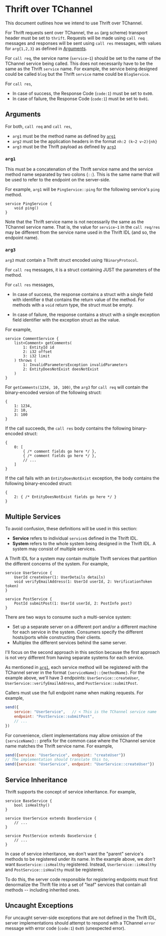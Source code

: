 Thrift over TChannel
====================

This document outlines how we intend to use Thrift over TChannel.

For Thrift requests sent over TChannel, the `as` (arg scheme) transport header
must be set to `thrift`. Requests will be made using `call req` messages and
responses will be sent using `call res` messages, with values for `arg{1,2,3}`
as defined in [Arguments][].

For `call req`, the service name (`service~1`) should be set to the name of the
TChannel service being called. This does not necessarily have to be the same as
the Thrift `service` name. For example, the service being designed could be
called `blog` but the Thrift `service` name could be `BlogService`.

For `call res`,

-   In case of success, the Response Code (`code:1`) must be set to `0x00`.
-   In case of failure, the Response Code (`code:1`) must be set to `0x01`.

Arguments
---------

For both, `call req` and `call res`,

-   `arg1` must be the method name as defined by [`arg1`][]
-   `arg2` must be the application headers in the format `nh:2 (k~2 v~2){nh}`
-   `arg3` must be the Thrift payload as defined by [`arg3`][]

### `arg1`

This must be a concatenation of the Thrift service name and the service method
name separated by two colons (`::`). This is the same name that will be used to
refer to the endpoint on the server-side.

For example, `arg1` will be `PingService::ping` for the following service's
`ping` method.

```thrift
service PingService {
    void ping()
}
```

Note that the Thrift service name is not necessarily the same as the TChannel
service name. That is, the value for `service~1` in the `call req/res` may be
different from the service name used in the Thrift IDL (and so, the endpoint
name).

### `arg3`

`arg3` must contain a Thrift struct encoded using `TBinaryProtocol`.

For `call req` messages, it is a struct containing JUST the parameters of the
method.

For `call res` messages,

-   In case of success, the response contains a struct with a single field with
    identifier `0` that contains the return value of the method. For methods
    with a `void` return type, the struct must be empty.

-   In case of failure, the response contains a struct with a single exception
    field identifier with the exception struct as the value.

For example,

```thrift
service CommentService {
    list<Comment> getComments(
        1: EntityId id
        2: i32 offset
        3: i32 limit
    ) throws (
        1: InvalidParametersException invalidParameters
        2: EntityDoesNotExist doesNotExist
    )
}
```

For `getComments(1234, 10, 100)`, the `arg3` for `call req` will contain the
binary-encoded version of the following struct:

```
{
    1: 1234,
    2: 10,
    3: 100
}
```

If the call succeeds, the `call res` body contains the following binary-encoded
struct:

```
{
    0: [
        { /* comment fields go here */ },
        { /* comment fields go here */ },
        // ...
    ]
}
```

If the call fails with an `EntityDoesNotExist` exception, the body contains the
following binary-encoded struct:

```
{
    2: { /* EntityDoesNotExist fields go here */ }
}
```

Multiple Services
-----------------

To avoid confusion, these definitions will be used in this section:

-   **Service** refers to individual `service`s defined in the Thrift IDL.
-   **System** refers to the whole system being designed in the Thrift IDL. A
    system may consist of multiple services.

A Thrift IDL for a system may contain multiple Thrift services that partition
the different concerns of the system. For example,

```thrift
service UserService {
    UserId createUser(1: UserDetails details)
    void verifyEmailAddress(1: UserId userId, 2: VerificationToken token)
}

service PostService {
    PostId submitPost(1: UserId userId, 2: PostInfo post)
}
```

There are two ways to consume such a multi-service system:

-   Set up a separate server on a different port and/or a different machine for
    each service in the system. Consumers specify the different hosts/ports
    while constructing their clients.
-   Multiplex the different services behind the same server.

I'll focus on the second approach in this section because the first approach is
not very different from having separate systems for each service.

As mentioned in [`arg1`][], each service method will be registered with the
TChannel server in the format `{serviceName}::{methodName}`. For the example
above, we'll have 3 endpoints: `UserService::createUser`,
`UserService::verifyEmailAddress`, and `PostService::submitPost`.

Callers must use the full endpoint name when making requests. For example,

```javascript
send({
    service: "UserService",   // < This is the TChannel service name
    endpoint: "PostService::submitPost",
    // ...
})
```

For convenience, client implementations may allow omission of the
`{serviceName}::` prefix for the common case where the TChannel service name
matches the Thrift service name. For example,

```javascript
send({service: "UserService", endpoint: "createUser"})
// The implementation should translate this to,
send({service: "UserService", endpoint: "UserService::createUser"})
```

Service Inheritance
-------------------

Thrift supports the concept of service inheritance. For example,

```thrift
service BaseService {
    bool isHealthy()
}

service UserService extends BaseService {
    // ...
}

service PostService extends BaseService {
    // ...
}
```

In case of service inheritance, we don't want the "parent" service's methods to
be registered under its name. In the example above, we *don't* want
`BaseService::isHealthy` registered. Instead, `UserService::isHealthy` and
`PostService::isHealthy` must be registered.

To do this, the server code responsible for registering endpoints must first
denormalize the Thrift file into a set of "leaf" services that contain all
methods -- including inherited ones.

Uncaught Exceptions
-------------------

For uncaught server-side exceptions that are not defined in the Thrift IDL,
server implementations should attempt to respond with a TChannel `error`
message with error code (`code:1`) `0x05` (unexpected error).

  [Arguments]: #arguments
  [`arg1`]: #arg1
  [`arg3`]: #arg3

